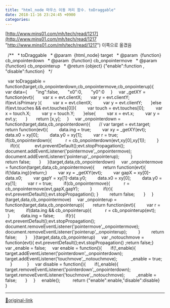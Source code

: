 ```yaml
---
title: "html_node 마우스 이동 처리 함수. toDraggable"
date: 2018-11-16 23:24:45 +0900
categories: 
---
```

  

[http://www.mins01.com/mh/tech/read/1217](http://www.mins01.com/mh/tech/read/1217 "http://www.mins01.com/mh/tech/read/1217")
이쪽으로 옮겼음
  

  /**
  * toDraggable
  * @param  {html_node} target
  * @param  {function} cb_onpointerdown
  * @param  {function} cb_onpointermove
  * @param  {function} cb_onpointerup
  * @return {object} {"enable":function , "disable":function}
  */

  var toDraggable = function(target,cb_onpointerdown,cb_onpointermove,cb_onpointerup){
    var data={
      "ing":false,
      "x0":0,
      "y0":0
    }
    var _getXY = function(evt){
      var x = evt.clientX;
      var y = evt.clientY;
      if(evt.isPrimary ){
        var x = evt.clientX;
        var y = evt.clientY;
      }else if(evt.touches &amp;&amp; evt.touches[0]){
        var touch = evt.touches[0];
        var x = touch.X;
        var y = touch.Y;
      }else{
        var x = evt.x;
        var y = evt.y;
      }
      return [x,y];
    }
    var _onpointerdown = function(target,data,cb_onpointerdown){
      // var target = evt.target;
      return function(evt){
        data.ing = true;
        var xy = _getXY(evt);
        data.x0 = xy[0];
        data.y0 = xy[1];
        var r = true;
        if(cb_onpointerdown){
          r = cb_onpointerdown(evt,xy[0],xy[1]);
        }
        if(r){ 
          evt.preventDefault();evt.stopPropagation(); 
          document.addEventListener('pointermove',_onpointermove);
          document.addEventListener('pointerup',_onpointerup);
        }
        
        return false;
      }
    }(target,data,cb_onpointerdown)
    var _onpointermove = function(target,data,cb_onpointermove){
      return function(evt){
        if(!data.ing){return;}
        var xy = _getXY(evt);
        var gapX = xy[0]-data.x0;
        var gapY = xy[1]-data.y0;
        data.x0 = xy[0];
        data.y0 = xy[1];
        var r = true;
        if(cb_onpointermove){
          r = cb_onpointermove(evt,gapX,gapY);
        }
        if(r){ evt.preventDefault();evt.stopPropagation(); }
        return false;
      }
    }(target,data,cb_onpointermove)
    var _onpointerup = function(target,data,cb_onpointerup){
      return function(evt){
        var r = true;
        if(data.ing &amp;&amp; cb_onpointerup){
          r = cb_onpointerup(evt);
        }
        data.ing = false;
        if(r){ 
          evt.preventDefault();evt.stopPropagation();
          document.removeEventListener('pointermove',_onpointermove);
          document.removeEventListener('pointerup',_onpointerup);
        }
        return false;
      }
    }(target,data,cb_onpointerup)
    var _notouchmove = function(evt){ evt.preventDefault();evt.stopPropagation()	;return false;}
    var _enable = false;
    var enable = function(){
      if(!_enable){
        target.addEventListener('pointerdown',_onpointerdown);
        target.addEventListener('touchmove',_notouchmove);  
        _enable = true;
      }
      
    }
    var disable = function(){
      if(_enable){
        target.removeEventListener('pointerdown',_onpointerdown);
        target.removeEventListener('touchmove',_notouchmove);
        _enable = false;
      }
    }
    enable();
    
    return {"enable":enable,"disable":disable}
  }




***
[🔗original-link](http://www.mins01.com/mh/tech/read/1212)